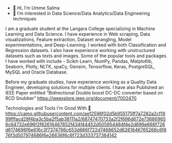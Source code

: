 - 👋 Hi, I’m Umme Salma
- 👀 I’m interested in Data Science/Data Analytics/Data Engineering techniques

I am a graduate student at the Langara College specializing in Machine Learning and Data Science. 
I have experience in Web scraping, Data visualizations, Feature extraction, Dataset wrangling, Model experimentations, and Deep-Learning. 
I worked with both Classification and Regression datasets. 
I also have experience working with unstructured datasets such as texts and images. 
Some of the popular tools and packages I have worked with include - Scikit-Learn, NumPy, Pandas, Matplotlib, Seaborn, Plotly, NLTK, spaCy, Gensim, Tensorflow, Keras, PostgreSQL, MySQL and Oracle Database.

Before my graduate studies, have experience working as a Quality Data Engineer, developing solutions for multiple clients. I have also Published an IEEE Paper entitled “Bidirectional Double boost DC-DC converter based on RCD Snubber”
https://ieeexplore.ieee.org/document/7002470

<!---
usalma1990/usalma1990 is a ✨ special ✨ repository because its `README.md` (this file) appears on your GitHub profile.
You can click the Preview link to take a look at your changes.
--->
Technologies and Tools I'm Good With 🧰
https://camo.githubusercontent.com/aef2596f02d5b955175ff7a7282a2cf1999fffacd29f4ba3c5ba2f5ab38111a2/68747470733a2f2f696d672e736869656c64732e696f2f62616467652f434f44452d505954484f4e2d696e666f726d6174696f6e616c3f7374796c653d666f722d7468652d6261646765266c6f676f3d507974686f6e26636f6c6f723d333737364142


